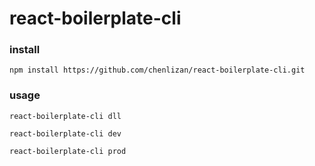 # react-boilerplate-cli

### install
```
npm install https://github.com/chenlizan/react-boilerplate-cli.git
```

### usage
```
react-boilerplate-cli dll

react-boilerplate-cli dev

react-boilerplate-cli prod
```
